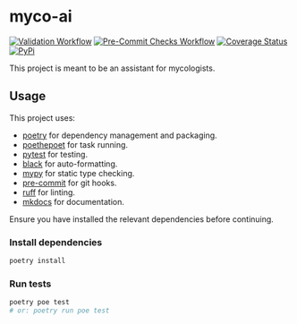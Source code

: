# myco-ai

[![Validation Workflow](https://github.com/mbeacom/myco-ai/actions/workflows/validate.yaml/badge.svg?branch=main&event=push)](https://github.com/mbeacom/myco-ai/actions/workflows/validate.yaml)
[![Pre-Commit Checks Workflow](https://github.com/mbeacom/myco-ai/actions/workflows/pre-commit.yaml/badge.svg?branch=main&event=push)](https://github.com/mbeacom/myco-ai/actions/workflows/pre-commit.yaml)
[![Coverage Status](https://codecov.io/github/mbeacom/myco-ai/coverage.svg?branch=main)](https://codecov.io/github/mbeacom/myco-ai?branch=main)
[![PyPi](https://img.shields.io/pypi/v/myco-ai-x)](https://pypi.org/project/myco-ai-x/)

This project is meant to be an assistant for mycologists.

## Usage

This project uses:

- [poetry](https://python-poetry.org/) for dependency management and packaging.
- [poethepoet](https://poethepoet.natn.io/) for task running.
- [pytest](https://docs.pytest.org/en/stable/) for testing.
- [black](https://black.readthedocs.io/en/stable/) for auto-formatting.
- [mypy](https://mypy.readthedocs.io/en/stable/) for static type checking.
- [pre-commit](https://pre-commit.com/) for git hooks.
- [ruff](https://beta.ruff.rs/docs/) for linting.
- [mkdocs](https://www.mkdocs.org/) for documentation.

Ensure you have installed the relevant dependencies before continuing.

### Install dependencies

```bash
poetry install
```

### Run tests

```bash
poetry poe test
# or: poetry run poe test
```
